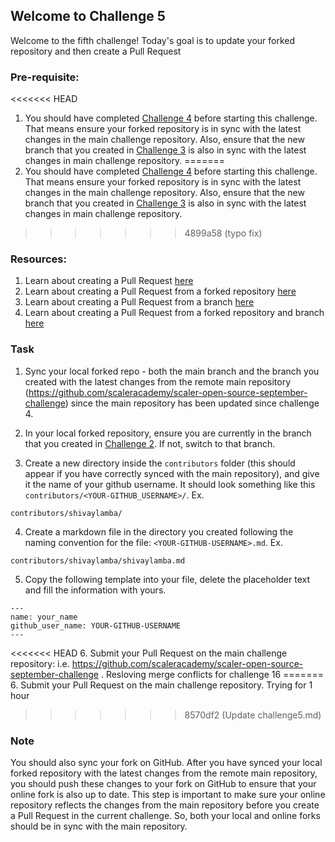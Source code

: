 ## Welcome to Challenge 5

Welcome to the fifth challenge!
Today's goal is to update your forked repository and then create a Pull Request

### Pre-requisite:
<<<<<<< HEAD

1. You should have completed [Challenge 4](https://github.com/scaleracademy/scaler-open-source-september-challenge) before starting this challenge. That means ensure your forked repository is in sync with the latest changes in the main challenge repository. Also, ensure that the new branch that you created in [Challenge 3](https://github.com/scaleracademy/scaler-open-source-september-challenge/blob/main/Challenges/challenge3.md) is also in sync with the latest changes in main challenge repository.
=======
1. You should have completed [Challenge 4](https://github.com/scaleracademy/scaler-open-source-september-challenge) before starting this challenge. That means ensure your forked repository is in sync with the latest changes in the main challenge repository. Also, ensure that the new branch that you created in [Challenge 3](https://github.com/scaleracademy/scaler-open-source-september-challenge/blob/main/Challenges/challenge3.md) is also in sync with the latest changes in main challenge repository. 
>>>>>>> 4899a58 (typo fix)

### Resources:

1. Learn about creating a Pull Request [here](https://docs.github.com/en/github/collaborating-with-issues-and-pull-requests/creating-a-pull-request)
2. Learn about creating a Pull Request from a forked repository [here](https://docs.github.com/en/github/collaborating-with-issues-and-pull-requests/creating-a-pull-request-from-a-fork)
3. Learn about creating a Pull Request from a branch [here](https://docs.github.com/en/github/collaborating-with-issues-and-pull-requests/creating-a-pull-request#creating-the-pull-request)
4. Learn about creating a Pull Request from a forked repository and branch [here](https://docs.github.com/en/github/collaborating-with-issues-and-pull-requests/creating-a-pull-request-from-a-fork#creating-the-pull-request)

### Task

1. Sync your local forked repo - both the main branch and the branch you created with the latest changes from the remote main repository (https://github.com/scaleracademy/scaler-open-source-september-challenge) since the main repository has been updated since challenge 4.

2. In your local forked repository, ensure you are currently in the branch that you created in [Challenge 2](https://github.com/scaleracademy/scaler-open-source-september-challenge/blob/main/Challenges/challenge2.md). If not, switch to that branch.

3. Create a new directory inside the `contributors` folder (this should appear if you have correctly synced with the main repository), and give it the name of your github username. It should look something like this `contributors/<YOUR-GITHUB_USERNAME>/`. Ex.

```
contributors/shivaylamba/
```

4. Create a markdown file in the directory you created following the naming convention for the file: `<YOUR-GITHUB-USERNAME>.md`. Ex.

```
contributors/shivaylamba/shivaylamba.md
```

5. Copy the following template into your file, delete the placeholder text and fill the information with yours.

```
---
name: your_name
github_user_name: YOUR-GITHUB-USERNAME
---
```

<<<<<<< HEAD 6. Submit your Pull Request on the main challenge repository: i.e. https://github.com/scaleracademy/scaler-open-source-september-challenge .
Resloving merge conflicts for challenge 16
======= 6. Submit your Pull Request on the main challenge repository.
Trying for 1 hour
> > > > > > > 8570df2 (Update challenge5.md)

### Note

You should also sync your fork on GitHub. After you have synced your local forked repository with the latest changes from the remote main repository, you should push these changes to your fork on GitHub to ensure that your online fork is also up to date. This step is important to make sure your online repository reflects the changes from the main repository before you create a Pull Request in the current challenge. So, both your local and online forks should be in sync with the main repository.
